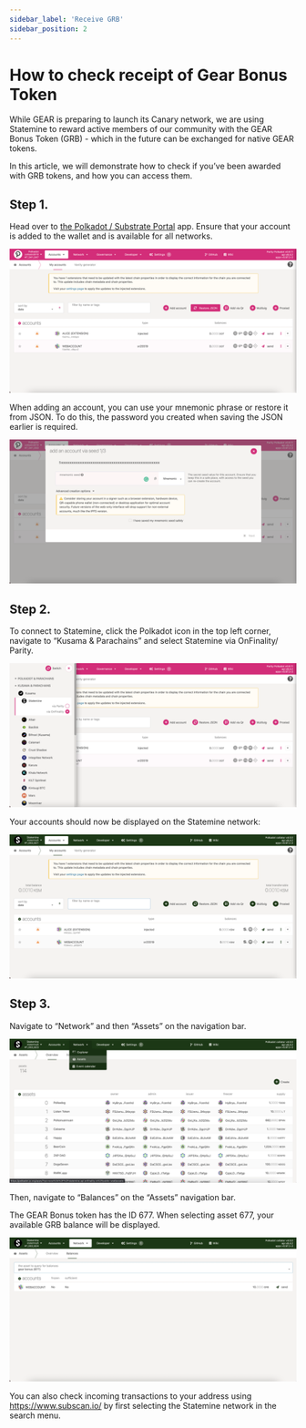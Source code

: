 ```yaml
---
sidebar_label: 'Receive GRB'
sidebar_position: 2
---
```


# How to check receipt of Gear Bonus Token

While GEAR is preparing to launch its Canary network, we are using Statemine to reward active members of our community with the GEAR Bonus Token (GRB) - which in the future can be exchanged for native GEAR tokens.

In this article, we will demonstrate how to check if you’ve been awarded with GRB tokens, and how you can access them.

## Step 1.

Head over to [the Polkadot / Substrate Portal](https://polkadot.js.org/apps) app. Ensure that your account is added to the wallet and is available for all networks.

![img alt](./img/screen-1.png)

When adding an account, you can use your mnemonic phrase or restore it from JSON. To do this, the password you created when saving the JSON earlier is required.

![img alt](./img/screen-2.png)

## Step 2.

To connect to Statemine, click the Polkadot icon in the top left corner, navigate to “Kusama & Parachains” and select Statemine via OnFinality/ Parity.

![img alt](./img/screen-3.png)

Your accounts should now be displayed on the Statemine network:

![img alt](./img/screen-4.png)

## Step 3.

Navigate to “Network” and then “Assets” on the navigation bar.

![img alt](./img/screen-5.png)

Then, navigate to “Balances” on the “Assets” navigation bar.

The GEAR Bonus token has the ID 677. When selecting asset 677, your available GRB balance will be displayed.

![img alt](./img/screen-6.png)

You can also check incoming transactions to your address using https://www.subscan.io/ by first selecting the Statemine network in the search menu.
